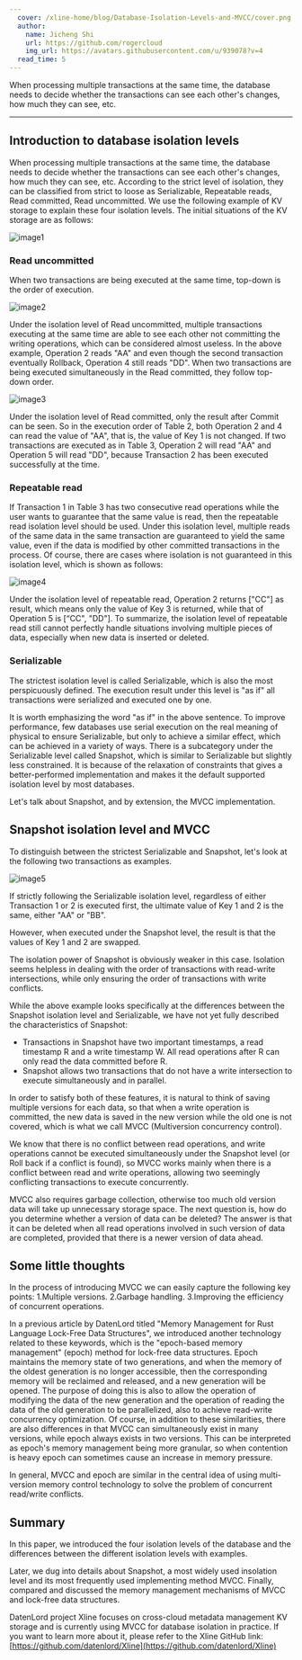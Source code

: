 ```yaml
---
  cover: /xline-home/blog/Database-Isolation-Levels-and-MVCC/cover.png
  author:
    name: Jicheng Shi
    url: https://github.com/rogercloud
    img_url: https://avatars.githubusercontent.com/u/939078?v=4
  read_time: 5
---
```


When processing multiple transactions at the same time, the database needs to decide whether the transactions can see each other's changes, how much they can see, etc.

---

## Introduction to database isolation levels

When processing multiple transactions at the same time, the database needs to decide whether the transactions can see each other's changes, how much they can see, etc. According to the strict level of isolation, they can be classified from strict to loose as Serializable, Repeatable reads, Read committed, Read uncommitted. We use the following example of KV storage to explain these four isolation levels. The initial situations of the KV storage are as follows:

![image1](/xline-home/blog/Database-Isolation-Levels-and-MVCC/image1.png)

### Read uncommitted

When two transactions are being executed at the same time, top-down is the order of execution.

![image2](/xline-home/blog/Database-Isolation-Levels-and-MVCC/image2.png)

Under the isolation level of Read uncommitted, multiple transactions executing at the same time are able to see each other not committing the writing operations, which can be considered almost useless.
In the above example, Operation 2 reads "AA" and even though the second transaction eventually Rollback, Operation 4 still reads "DD". When two transactions are being executed simultaneously in the Read committed, they follow top-down order.

![image3](/xline-home/blog/Database-Isolation-Levels-and-MVCC/image3.png)

Under the isolation level of Read committed, only the result after Commit can be seen. So in the execution order of Table 2, both Operation 2 and 4 can read the value of "AA", that is, the value of Key 1 is not changed. If two transactions are executed as in Table 3, Operation 2 will read "AA" and Operation 5 will read "DD", because Transaction 2 has been executed successfully at the time.

### Repeatable read

If Transaction 1 in Table 3 has two consecutive read operations while the user wants to guarantee that the same value is read, then the repeatable read isolation level should be used. Under this isolation level, multiple reads of the same data in the same transaction are guaranteed to yield the same value, even if the data is modified by other committed transactions in the process. Of course, there are cases where isolation is not guaranteed in this isolation level, which is shown as follows:

![image4](/xline-home/blog/Database-Isolation-Levels-and-MVCC/image4.png)

Under the isolation level of repeatable read, Operation 2 returns ["CC"] as result, which means only the value of Key 3 is returned, while that of Operation 5 is [“CC", "DD"]. To summarize, the isolation level of repeatable read still cannot perfectly handle situations involving multiple pieces of data, especially when new data is inserted or deleted.

### Serializable

The strictest isolation level is called Serializable, which is also the most perspicuously defined. The execution result under this level is "as if" all transactions were serialized and executed one by one.

It is worth emphasizing the word "as if" in the above sentence. To improve performance, few databases use serial execution on the real meaning of physical to ensure Serializable, but only to achieve a similar effect, which can be achieved in a variety of ways. There is a subcategory under the Serializable level called Snapshot, which is similar to Serializable but slightly less constrained. It is because of the relaxation of constraints that gives a better-performed implementation and makes it the default supported isolation level by most databases.

Let's talk about Snapshot, and by extension, the MVCC implementation.

## Snapshot isolation level and MVCC

To distinguish between the strictest Serializable and Snapshot, let's look at the following two transactions as examples.

![image5](/xline-home/blog/Database-Isolation-Levels-and-MVCC/image5.png)

If strictly following the Serializable isolation level, regardless of either Transaction 1 or 2 is executed first, the ultimate value of Key 1 and 2 is the same, either "AA" or "BB".

However, when executed under the Snapshot level, the result is that the values of Key 1 and 2 are swapped.

The isolation power of Snapshot is obviously weaker in this case. Isolation seems helpless in dealing with the order of transactions with read-write intersections, while only ensuring the order of transactions with write conflicts.

While the above example looks specifically at the differences between the Snapshot isolation level and Serializable, we have not yet fully described the characteristics of Snapshot:

- Transactions in Snapshot have two important timestamps, a read timestamp R and a write timestamp W. All read operations after R can only read the data committed before R.
- Snapshot allows two transactions that do not have a write intersection to execute simultaneously and in parallel.

In order to satisfy both of these features, it is natural to think of saving multiple versions for each data, so that when a write operation is committed, the new data is saved in the new version while the old one is not covered, which is what we call MVCC (Multiversion concurrency control).

We know that there is no conflict between read operations, and write operations cannot be executed simultaneously under the Snapshot level (or Roll back if a conflict is found), so MVCC works mainly when there is a conflict between read and write operations, allowing two seemingly conflicting transactions to execute concurrently.

MVCC also requires garbage collection, otherwise too much old version data will take up unnecessary storage space. The next question is, how do you determine whether a version of data can be deleted? The answer is that it can be deleted when all read operations involved in such version of data are completed, provided that there is a newer version of data ahead.

## Some little thoughts

In the process of introducing MVCC we can easily capture the following key points:
1.Multiple versions.
2.Garbage handling.
3.Improving the efficiency of concurrent operations.

In a previous article by DatenLord titled "Memory Management for Rust Language Lock-Free Data Structures", we introduced another technology related to these keywords, which is the "epoch-based memory management" (epoch) method for lock-free data structures. Epoch maintains the memory state of two generations, and when the memory of the oldest generation is no longer accessible, then the corresponding memory will be reclaimed and released, and a new generation will be opened. The purpose of doing this is also to allow the operation of modifying the data of the new generation and the operation of reading the data of the old generation to be parallelized, also to achieve read-write concurrency optimization. Of course, in addition to these similarities, there are also differences in that MVCC can simultaneously exist in many versions, while epoch always exists in two versions. This can be interpreted as epoch's memory management being more granular, so when contention is heavy epoch can sometimes cause an increase in memory pressure.

In general, MVCC and epoch are similar in the central idea of using multi-version memory control technology to solve the problem of concurrent read/write conflicts.

## Summary

In this paper, we introduced the four isolation levels of the database and the differences between the different isolation levels with examples.

Later, we dug into details about Snapshot, a most widely used insolation level and its most frequently used implementing method MVCC.
Finally, compared and discussed the memory management mechanisms of MVCC and lock-free data structures.

DatenLord project Xline focuses on cross-cloud metadata management KV storage and is currently using MVCC for database isolation in practice. If you want to learn more about it, please refer to the Xline GitHub link: [https://github.com/datenlord/Xline](https://github.com/datenlord/Xline)
